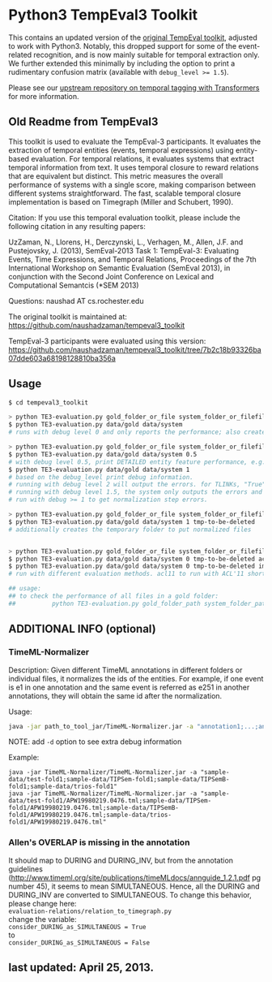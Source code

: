 # Python3 TempEval3 Toolkit

This contains an updated version of the [original TempEval toolkit](https://github.com/naushadzaman/tempeval3_toolkit), adjusted to work with Python3.
Notably, this dropped support for some of the event-related recognition, and is now mainly suitable for temporal extraction only.
We further extended this minimally by including the option to print a rudimentary confusion matrix (available with `debug_level >= 1.5`).

Please see our [upstream repository on temporal tagging with Transformers](https://github.com/satya77/Transformer_Temporal_Tagger) for more information.

## Old Readme from TempEval3

This toolkit is used to evaluate the TempEval-3 participants. It evaluates the extraction of temporal entities (events, temporal expressions) using entity-based evaluation. For temporal relations, it evaluates systems that extract temporal information from text. It uses temporal closure to reward relations that are equivalent but distinct. This metric measures the overall performance of systems with a single score, making comparison between different systems straightforward. The fast, scalable temporal closure implementation is based on Timegraph (Miller and Schubert, 1990). 


Citation: If you use this temporal evaluation toolkit, please include the following citation in any resulting papers:

UzZaman, N., Llorens, H., Derczynski, L., Verhagen, M., Allen, J.F. and Pustejovsky, J. (2013), SemEval-2013 Task 1: TempEval-3: Evaluating Events, Time Expressions, and Temporal Relations, Proceedings of the 7th International Workshop on Semantic Evaluation (SemEval 2013), in conjunction with the Second Joint Conference on Lexical and Computational Semantcis (*SEM 2013)

Questions: naushad AT cs.rochester.edu 

The original toolkit is maintained at: https://github.com/naushadzaman/tempeval3_toolkit

TempEval-3 participants were evaluated using this version: 
https://github.com/naushadzaman/tempeval3_toolkit/tree/7b2c18b93326ba07dde603a68198128810ba356a


## Usage

```bash
$ cd tempeval3_toolkit

> python TE3-evaluation.py gold_folder_or_file system_folder_or_filefile
$ python TE3-evaluation.py data/gold data/system 
# runs with debug level 0 and only reports the performance; also creates a temporary folder to create normalized files  

> python TE3-evaluation.py gold_folder_or_file system_folder_or_filefile debug_level 
$ python TE3-evaluation.py data/gold data/system 0.5
# with debug level 0.5, print DETAILED entity feature performance, e.g. class accuracy, precision, recall, etc.  
$ python TE3-evaluation.py data/gold data/system 1  
# based on the debug_level print debug information. 
# running with debug level 2 will output the errors. for TLINKs, "True" means the relation could be verified from the given gold relation. "true" means, it is verified through the temporal closure, "false" means it is false according to gold relation's temporal closures, "UNKNOWN" means the gold cannot infer if the relation is wrong and there are not enough relations to infer it is wrong - it is counted as wrong. 
# running with debug level 1.5, the system only outputs the errors and the performance. 
# run with debug >= 1 to get normalization step errors. 

> python TE3-evaluation.py gold_folder_or_file system_folder_or_filefile debug_level tmp_folder
$ python TE3-evaluation.py data/gold data/system 1 tmp-to-be-deleted
# additionally creates the temporary folder to put normalized files


> python TE3-evaluation.py gold_folder_or_file system_folder_or_filefile debug_level tmp_folder evaluation_method 
$ python TE3-evaluation.py data/gold data/system 0 tmp-to-be-deleted acl11
$ python TE3-evaluation.py data/gold data/system 0 tmp-to-be-deleted implicit_in_recall
# run with different evaluation methods. acl11 to run with ACL'11 short paper metric, not considering the reduced graph for relations. implicit_in_recall to reward the implicit relation in recall as well. 

## usage: 
## to check the performance of all files in a gold folder: 
##          python TE3-evaluation.py gold_folder_path system_folder_path debug_level 
```

## ADDITIONAL INFO (optional)

### TimeML-Normalizer

Description: Given different TimeML annotations in different folders or individual files, it normalizes the ids of the entities. For example, if one event is e1 in one annotation and the same event is referred as e251 in another annotations, they will obtain the same id after the normalization. 

Usage:
```bash
java -jar path_to_tool_jar/TimeML-Normalizer.jar -a "annotation1;...;annotationN"
```
NOTE: add `-d` option to see extra debug information

Example:
```
java -jar TimeML-Normalizer/TimeML-Normalizer.jar -a "sample-data/test-fold1;sample-data/TIPSem-fold1;sample-data/TIPSemB-fold1;sample-data/trios-fold1"
java -jar TimeML-Normalizer/TimeML-Normalizer.jar -a "sample-data/test-fold1/APW19980219.0476.tml;sample-data/TIPSem-fold1/APW19980219.0476.tml;sample-data/TIPSemB-fold1/APW19980219.0476.tml;sample-data/trios-fold1/APW19980219.0476.tml"
```


### Allen's OVERLAP is missing in the annotation
It should map to DURING and DURING_INV, but from the annotation guidelines (http://www.timeml.org/site/publications/timeMLdocs/annguide_1.2.1.pdf pg number 45), it seems to mean SIMULTANEOUS. Hence, all the DURING and DURING_INV are converted to SIMULTANEOUS. To change this behavior, please change here:   
`evaluation-relations/relation_to_timegraph.py`  
change the variable:  
`consider_DURING_as_SIMULTANEOUS = True`  
to  
`consider_DURING_as_SIMULTANEOUS = False`  

## last updated: April 25, 2013. 
